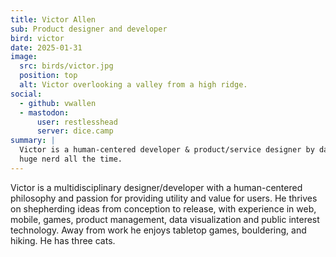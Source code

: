 ```yaml
---
title: Victor Allen
sub: Product designer and developer
bird: victor
date: 2025-01-31
image:
  src: birds/victor.jpg
  position: top
  alt: Victor overlooking a valley from a high ridge.
social:
  - github: vwallen
  - mastodon:
      user: restlesshead
      server: dice.camp
summary: |
  Victor is a human-centered developer & product/service designer by day,
  huge nerd all the time.
---
```


Victor is a multidisciplinary designer/developer with a human-centered
philosophy and passion for providing utility and value for users. 
He thrives on shepherding ideas from conception to release, with
experience in web, mobile, games, product management, data visualization 
and public interest technology.
Away from work he enjoys tabletop games, bouldering, and hiking.
He has three cats.

